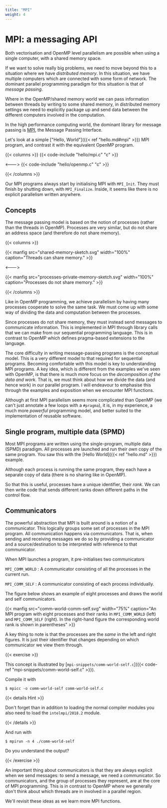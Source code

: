 ```yaml
---
title: "MPI"
weight: 4
---
```


# MPI: a messaging API

Both vectorisation and OpenMP level parallelism are possible when
using a single computer, with a shared memory space.

If we want to solve really big problems, we need to move beyond this
to a situation where we have _distributed memory_. In this situation,
we have multiple computers which are connected with some form of
network. The dominant parallel programming paradigm for this situation
is that of _message passing_.

Where in the OpenMP/shared memory world we can pass information
between threads by writing to some shared memory, in distributed
memory settings we need to explicitly package up and send data between
the different computers involved in the computation.

In the high performance computing world, the dominant library for
message passing is [MPI](https://www.mpi-forum.org/), the Message
Passing Interface.

Let's look at a simple ["Hello, World"]({{< ref "hello.md#mpi" >}})
MPI program, and contrast it with the equivalent OpenMP program.

{{< columns >}}
{{< code-include "hello/mpi.c" "c" >}}

<--->
{{< code-include "hello/openmp.c" "c" >}}

{{< /columns >}}

Our MPI programs always start by initialising MPI with `MPI_Init`.
They must finish by shutting down, with `MPI_Finalize`. Inside, it
seems like there is no explicit parallelism written anywhere.

## Concepts

The message passing model is based on the notion of processes (rather
than the threads in OpenMP). Processes are very similar, but do not
share an address space (and therefore do not share memory).

{{< columns >}}

{{< manfig
    src="shared-memory-sketch.svg"
    width="100%"
    caption="Threads can share memory." >}}

<--->

{{< manfig
    src="processes-private-memory-sketch.svg"
    width="100%"
    caption="Processes do not share memory." >}}

{{< /columns >}}

Like in OpenMP programming, we achieve parallelism by having many
processes cooperate to solve the same task. We must come up with some
way of dividing the data and computation between the processes.

Since processes do not share memory, they must instead send messages
to communicate information. This is implemented in MPI through library
calls that we can make from our sequential programming language.
This is in contrast to OpenMP which defines pragma-based extensions to
the language.

The core difficulty in writing message-passing programs is the
conceptual model. This is a very different model to that required for
sequential programs. Becoming comfortable with this model is key to
understanding MPI programs. A key idea, which is different from the
examples we've seen with OpenMP, is that there is much more focus on
the _decomposition of the data and work_. That is, we must think about
how we divide the data (and hence work) in our parallel program. I
will endeavour to emphasise this through the examples and exposition
when we encounter MPI functions.

Although at first MPI parallelism seems more complicated than OpenMP
(we can't just annotate a few loops with a `#pragma`), it is, in my
experience, a much more _powerful_ programming model, and better
suited to the implementation of reusable software.

## Single program, multiple data (SPMD)

Most MPI programs are written using the single-program, multiple data
(SPMD) paradigm. All processes are launched and run their _own_ copy
of the same program. You saw this with the [Hello World]({{< ref
"hello.md" >}}) example.

Although each process is running the same program, they each have a
separate copy of data (there is no sharing like in OpenMP).

So that this is useful, processes have a unique identifier, their
_rank_. We can then write code that sends different ranks down
different paths in the control flow.

## Communicators

The powerful abstraction that MPI is built around is a notion of a
communicator. This logically groups some set of processes in the MPI
program. All communication happens via communicators. That is, when
sending and receiving messages we do so by providing a
communicator and a source/destination to be interpreted with reference
to that communicator.

When MPI launches a program, it pre-initialises two communicators

`MPI_COMM_WORLD`
: A communicator consisting of all the processes in the current run.

`MPI_COMM_SELF`
: A communicator consisting of each process individually.

The figure below shows an example of eight processes and draws the
world and self communicators.

{{< manfig
    src="comm-world-comm-self.svg"
    width="75%"
    caption="An MPI program with eight processes and their ranks in `MPI_COMM_WORLD` (left) and `MPI_COMM_SELF` (right). In the right-hand figure the corresponding world rank is shown in parentheses" >}}

A key thing to note is that the processes are the _same_ in the left
and right figures. It is just their identifier that changes depending
on which communicator we view them through.

{{< exercise >}}

This concept is illustrated by [`mpi-snippets/comm-world-self.c`]({{<
code-ref "mpi-snippets/comm-world-self.c" >}}).

Compile it with

```
$ mpicc -o comm-world-self comm-world-self.c
```

{{< details Hint >}}

Don't forget than in addition to loading the normal compiler modules
you also need to load the `intelmpi/2018.2` module.

{{< /details >}}

And run with
```
$ mpirun -n 4 ./comm-world-self
```

Do you understand the output?

{{< /exercise >}}

An important thing about communicators is that they are always
explicit when we send messages: to send a message, we need a
communicator. So communicators, and the group of processes they
represent, are at the core of MPI programming. This is in contrast to
OpenMP where we generally don't think about which threads are in
involved in a parallel region.

We'll revisit these ideas as we learn more MPI functions.
